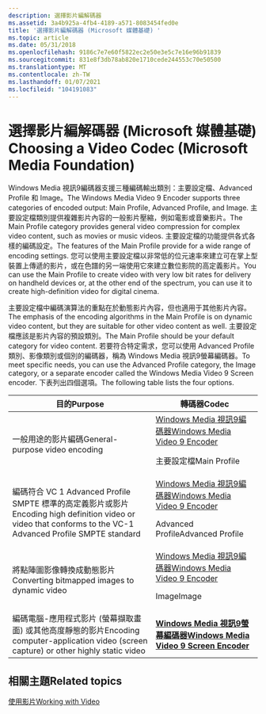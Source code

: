```yaml
---
description: 選擇影片編解碼器
ms.assetid: 3a4b925a-4fb4-4189-a571-8083454fed0e
title: '選擇影片編解碼器 (Microsoft 媒體基礎) '
ms.topic: article
ms.date: 05/31/2018
ms.openlocfilehash: 9186c7e7e60f5822ec2e50e3e5c7e16e96b91839
ms.sourcegitcommit: 831e8f3db78ab820e1710cede244553c70e50500
ms.translationtype: MT
ms.contentlocale: zh-TW
ms.lasthandoff: 01/07/2021
ms.locfileid: "104191083"
---
```

# <a name="choosing-a-video-codec-microsoft-media-foundation"></a><span data-ttu-id="8ec14-103">選擇影片編解碼器 (Microsoft 媒體基礎) </span><span class="sxs-lookup"><span data-stu-id="8ec14-103">Choosing a Video Codec (Microsoft Media Foundation)</span></span>

<span data-ttu-id="8ec14-104">Windows Media 視訊9編碼器支援三種編碼輸出類別：主要設定檔、Advanced Profile 和 Image。</span><span class="sxs-lookup"><span data-stu-id="8ec14-104">The Windows Media Video 9 Encoder supports three categories of encoded output: Main Profile, Advanced Profile, and Image.</span></span> <span data-ttu-id="8ec14-105">主要設定檔類別提供複雜影片內容的一般影片壓縮，例如電影或音樂影片。</span><span class="sxs-lookup"><span data-stu-id="8ec14-105">The Main Profile category provides general video compression for complex video content, such as movies or music videos.</span></span> <span data-ttu-id="8ec14-106">主要設定檔的功能提供各式各樣的編碼設定。</span><span class="sxs-lookup"><span data-stu-id="8ec14-106">The features of the Main Profile provide for a wide range of encoding settings.</span></span> <span data-ttu-id="8ec14-107">您可以使用主要設定檔以非常低的位元速率來建立可在掌上型裝置上傳遞的影片，或在色譜的另一端使用它來建立數位影院的高定義影片。</span><span class="sxs-lookup"><span data-stu-id="8ec14-107">You can use the Main Profile to create video with very low bit rates for delivery on handheld devices or, at the other end of the spectrum, you can use it to create high-definition video for digital cinema.</span></span>

<span data-ttu-id="8ec14-108">主要設定檔中編碼演算法的重點在於動態影片內容，但也適用于其他影片內容。</span><span class="sxs-lookup"><span data-stu-id="8ec14-108">The emphasis of the encoding algorithms in the Main Profile is on dynamic video content, but they are suitable for other video content as well.</span></span> <span data-ttu-id="8ec14-109">主要設定檔應該是影片內容的預設類別。</span><span class="sxs-lookup"><span data-stu-id="8ec14-109">The Main Profile should be your default category for video content.</span></span> <span data-ttu-id="8ec14-110">若要符合特定需求，您可以使用 Advanced Profile 類別、影像類別或個別的編碼器，稱為 Windows Media 視訊9螢幕編碼器。</span><span class="sxs-lookup"><span data-stu-id="8ec14-110">To meet specific needs, you can use the Advanced Profile category, the Image category, or a separate encoder called the Windows Media Video 9 Screen encoder.</span></span> <span data-ttu-id="8ec14-111">下表列出四個選項。</span><span class="sxs-lookup"><span data-stu-id="8ec14-111">The following table lists the four options.</span></span>



<table>
<thead>
<tr class="header">
<th><span data-ttu-id="8ec14-112">目的</span><span class="sxs-lookup"><span data-stu-id="8ec14-112">Purpose</span></span></th>
<th><span data-ttu-id="8ec14-113">轉碼器</span><span class="sxs-lookup"><span data-stu-id="8ec14-113">Codec</span></span></th>
</tr>
</thead>
<tbody>
<tr class="odd">
<td><span data-ttu-id="8ec14-114">一般用途的影片編碼</span><span class="sxs-lookup"><span data-stu-id="8ec14-114">General-purpose video encoding</span></span></td>
<td><span data-ttu-id="8ec14-115"><a href="windowsmediavideo9encoder.md">Windows Media 視訊9編碼器</a></span><span class="sxs-lookup"><span data-stu-id="8ec14-115"><a href="windowsmediavideo9encoder.md">Windows Media Video 9 Encoder</a></span></span><dl> <span data-ttu-id="8ec14-116">主要設定檔</span><span class="sxs-lookup"><span data-stu-id="8ec14-116">Main Profile</span></span><br />
</dl></td>
</tr>
<tr class="even">
<td><span data-ttu-id="8ec14-117">編碼符合 VC 1 Advanced Profile SMPTE 標準的高定義影片或影片</span><span class="sxs-lookup"><span data-stu-id="8ec14-117">Encoding high definition video or video that conforms to the VC-1 Advanced Profile SMPTE standard</span></span></td>
<td><span data-ttu-id="8ec14-118"><a href="windowsmediavideo9encoder.md">Windows Media 視訊9編碼器</a></span><span class="sxs-lookup"><span data-stu-id="8ec14-118"><a href="windowsmediavideo9encoder.md">Windows Media Video 9 Encoder</a></span></span><dl> <span data-ttu-id="8ec14-119">Advanced Profile</span><span class="sxs-lookup"><span data-stu-id="8ec14-119">Advanced Profile</span></span><br />
</dl></td>
</tr>
<tr class="odd">
<td><span data-ttu-id="8ec14-120">將點陣圖影像轉換成動態影片</span><span class="sxs-lookup"><span data-stu-id="8ec14-120">Converting bitmapped images to dynamic video</span></span></td>
<td><span data-ttu-id="8ec14-121"><a href="windowsmediavideo9encoder.md">Windows Media 視訊9編碼器</a></span><span class="sxs-lookup"><span data-stu-id="8ec14-121"><a href="windowsmediavideo9encoder.md">Windows Media Video 9 Encoder</a></span></span><dl> <span data-ttu-id="8ec14-122">Image</span><span class="sxs-lookup"><span data-stu-id="8ec14-122">Image</span></span><br />
</dl></td>
</tr>
<tr class="even">
<td><span data-ttu-id="8ec14-123">編碼電腦-應用程式影片 (螢幕擷取畫面) 或其他高度靜態的影片</span><span class="sxs-lookup"><span data-stu-id="8ec14-123">Encoding computer-application video (screen capture) or other highly static video</span></span></td>
<td><span data-ttu-id="8ec14-124"><a href="windowsmediavideo9screenencoder.md"><strong>Windows Media 視訊9螢幕編碼器</strong></a></span><span class="sxs-lookup"><span data-stu-id="8ec14-124"><a href="windowsmediavideo9screenencoder.md"><strong>Windows Media Video 9 Screen Encoder</strong></a></span></span></td>
</tr>
</tbody>
</table>



 

## <a name="related-topics"></a><span data-ttu-id="8ec14-125">相關主題</span><span class="sxs-lookup"><span data-stu-id="8ec14-125">Related topics</span></span>

<dl> <dt>

[<span data-ttu-id="8ec14-126">使用影片</span><span class="sxs-lookup"><span data-stu-id="8ec14-126">Working with Video</span></span>](workingwithvideo.md)
</dt> </dl>

 

 



